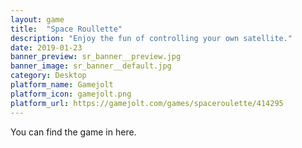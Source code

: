 ```yaml
---
layout: game
title:  "Space Roullette"
description: "Enjoy the fun of controlling your own satellite."
date: 2019-01-23
banner_preview: sr_banner__preview.jpg
banner_image: sr_banner__default.jpg
category: Desktop
platform_name: Gamejolt
platform_icon: gamejolt.png
platform_url: https://gamejolt.com/games/spaceroulette/414295
---
```


You can find the game in here.
